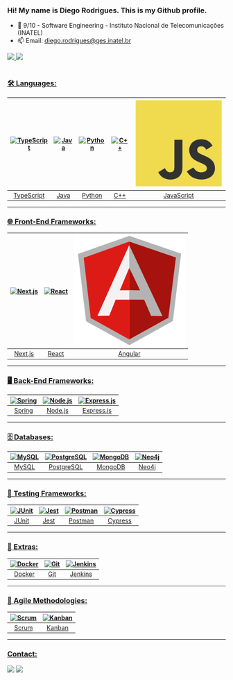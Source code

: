 ### Hi! My name is Diego Rodrigues. This is my Github profile. 


- 🌱 9/10 - Software Engineering - Instituto Nacional de Telecomunicações (INATEL)
- 📫 Email: diego.rodrigues@ges.inatel.br


<div>
 <a href="https://github.com/diegojrodriguess">
 <img height="180em" src="https://github-readme-stats.vercel.app/api?username=diegojrodriguess&show_icons=true&theme=dracula&include_all_commits=true&count_private-true"/>
 <img height="180em" src="https://github-readme-stats.vercel.app/api/top-langs/?username=diegojrodriguess&layout=compact&langs_count=7&theme=dracula"/>

 </div>

<div style="display: inline_block"><br>

### 🛠️ Languages:
| ![TypeScript](https://img.icons8.com/?size=100&id=HcQEdKCkXUs3&format=png&color=000000) | ![Java](https://img.icons8.com/?size=100&id=Pd2x9GWu9ovX&format=png&color=000000) | ![Python](https://img.icons8.com/?size=100&id=13441&format=png&color=000000) | ![C++](https://img.icons8.com/?size=100&id=TpULddJc4gTh&format=png&color=000000) | ![JavaScript](https://raw.githubusercontent.com/devicons/devicon/master/icons/javascript/javascript-original.svg) |
|:---:|:---:|:---:|:---:|:---:|
| TypeScript | Java | Python | C++ | JavaScript |

---

### 🌐 Front-End Frameworks:
| ![Next.js](https://cdn.jsdelivr.net/gh/devicons/devicon/icons/nextjs/nextjs-original.svg) | ![React](https://cdn.jsdelivr.net/gh/devicons/devicon/icons/react/react-original.svg) | ![Angular](https://raw.githubusercontent.com/devicons/devicon/master/icons/angularjs/angularjs-original.svg) |
|:---:|:---:|:---:|
| Next.js | React | Angular |

---

### 🖥️ Back-End Frameworks:
| ![Spring](https://cdn.jsdelivr.net/gh/devicons/devicon/icons/spring/spring-original.svg) | ![Node.js](https://cdn.jsdelivr.net/gh/devicons/devicon/icons/nodejs/nodejs-original.svg) | ![Express.js](https://cdn.jsdelivr.net/gh/devicons/devicon/icons/express/express-original.svg) |
|:---:|:---:|:---:|
| Spring | Node.js | Express.js |


---

### 🗄️ Databases:
| ![MySQL](https://cdn.jsdelivr.net/gh/devicons/devicon/icons/mysql/mysql-original-wordmark.svg) | ![PostgreSQL](https://cdn.jsdelivr.net/gh/devicons/devicon/icons/postgresql/postgresql-original.svg) | ![MongoDB](https://cdn.jsdelivr.net/gh/devicons/devicon/icons/mongodb/mongodb-original-wordmark.svg) | ![Neo4j](https://cdn.jsdelivr.net/gh/devicons/devicon/icons/neo4j/neo4j-original.svg) |
|:---:|:---:|:---:|:---:|
| MySQL | PostgreSQL | MongoDB | Neo4j |

---

### 🧪 Testing Frameworks:
| ![JUnit](https://cdn.jsdelivr.net/gh/devicons/devicon/icons/junit/junit-original.svg) | ![Jest](https://cdn.jsdelivr.net/gh/devicons/devicon/icons/jest/jest-plain.svg) | ![Postman](https://cdn.jsdelivr.net/gh/devicons/devicon/icons/postman/postman-original.svg) | ![Cypress](https://cdn.brandfetch.io/idIq_kF0rb/theme/light/logo.svg?c=1dxbfHSJFAPEGdCLU4o5B) |
|:---:|:---:|:---:|:---:|
| JUnit | Jest | Postman | Cypress |

---

### 🌟 Extras:
| ![Docker](https://cdn.jsdelivr.net/gh/devicons/devicon/icons/docker/docker-original.svg) | ![Git](https://cdn.jsdelivr.net/gh/devicons/devicon/icons/git/git-original.svg) | ![Jenkins](https://cdn.jsdelivr.net/gh/devicons/devicon/icons/jenkins/jenkins-original.svg) |
|:---:|:---:|:---:|
| Docker | Git | Jenkins |

---

### 🏃 Agile Methodologies:
| ![Scrum](https://img.icons8.com/?size=100&id=gWYOPTHcZ9kK&format=png&color=000000) | ![Kanban](https://img.icons8.com/?size=100&id=HFUgsRLCgVo2&format=png&color=000000) |
|:---:|:---:|
| Scrum | Kanban |
</div>

---
### Contact:
<div> 
 
  <a href = "mailto:diego.rodrigues@ges.inatel.br"><img src="https://img.shields.io/badge/Microsoft_Outlook-0078D4?style=for-the-badge&logo=microsoft-outlook&logoColor=white" target="_blank"></a>
  <a href="https://www.linkedin.com/in/diego-rodrigues-12406821a/" target="_blank"><img src="https://img.shields.io/badge/-LinkedIn-%230077B5?style=for-the-badge&logo=linkedin&logoColor=white" target="_blank"></a> 
  
  
</div>




